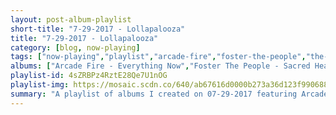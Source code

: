 ```yaml
---
layout: post-album-playlist
short-title: "7-29-2017 - Lollapalooza"
title: "7-29-2017 - Lollapalooza"
category: [blog, now-playing]
tags: ["now-playing","playlist","arcade-fire","foster-the-people","the-shins","blink-182","crystal-castles","various-artists","the-xx","the-xx"]
albums: ["Arcade Fire - Everything Now","Foster The People - Sacred Hearts Club","The Shins - Heartworms","blink-182 - California (Deluxe Edition)","Crystal Castles - Amnesty (I)","Various Artists - Coloring Book","The xx - I See You","The xx - xx"]
playlist-id: 4sZRBPz4RztE28Qe7U1nOG
playlist-img: https://mosaic.scdn.co/640/ab67616d0000b273a36d123f9906888d0af2aed8ab67616d0000b273c7db54ebdd4f61877a3bd75bab67616d0000b273ca02f2ecba4a803b191c7eabab67616d0000b273cc234e7ccb8f22f190838493
summary: "A playlist of albums I created on 07-29-2017 featuring Arcade Fire, Foster The People, The Shins, blink-182, Crystal Castles, Various Artists, The xx, and The xx"
---
```

